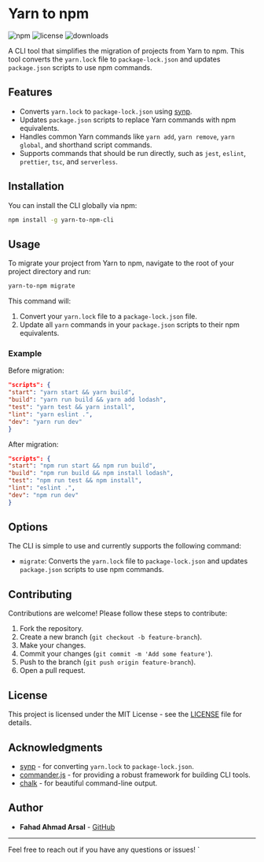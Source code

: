 # Yarn to npm

![npm](https://img.shields.io/npm/v/yarn-to-npm-cli)
![license](https://img.shields.io/npm/l/yarn-to-npm-cli)
![downloads](https://img.shields.io/npm/dw/yarn-to-npm-cli)

A CLI tool that simplifies the migration of projects from Yarn to npm. This tool converts the `yarn.lock` file to `package-lock.json` and updates `package.json` scripts to use npm commands.

## Features

- Converts `yarn.lock` to `package-lock.json` using [synp](https://www.npmjs.com/package/synp).
- Updates `package.json` scripts to replace Yarn commands with npm equivalents.
- Handles common Yarn commands like `yarn add`, `yarn remove`, `yarn global`, and shorthand script commands.
- Supports commands that should be run directly, such as `jest`, `eslint`, `prettier`, `tsc`, and `serverless`.

## Installation

You can install the CLI globally via npm:

```bash
npm install -g yarn-to-npm-cli
```

## Usage

To migrate your project from Yarn to npm, navigate to the root of your project directory and run:

```bash
yarn-to-npm migrate
```

This command will:

1. Convert your `yarn.lock` file to a `package-lock.json` file.
2. Update all `yarn` commands in your `package.json` scripts to their npm equivalents.

### Example

Before migration:

```json
"scripts": {
"start": "yarn start && yarn build",
"build": "yarn run build && yarn add lodash",
"test": "yarn test && yarn install",
"lint": "yarn eslint .",
"dev": "yarn run dev"
}
```

After migration:

```json
"scripts": {
"start": "npm run start && npm run build",
"build": "npm run build && npm install lodash",
"test": "npm run test && npm install",
"lint": "eslint .",
"dev": "npm run dev"
}
```

## Options

The CLI is simple to use and currently supports the following command:

- `migrate`: Converts the `yarn.lock` file to `package-lock.json` and updates `package.json` scripts to use npm commands.

## Contributing

Contributions are welcome! Please follow these steps to contribute:

1. Fork the repository.
2. Create a new branch (`git checkout -b feature-branch`).
3. Make your changes.
4. Commit your changes (`git commit -m 'Add some feature'`).
5. Push to the branch (`git push origin feature-branch`).
6. Open a pull request.

## License

This project is licensed under the MIT License - see the [LICENSE](LICENSE) file for details.

## Acknowledgments

- [synp](https://github.com/imsnif/synp) - for converting `yarn.lock` to `package-lock.json`.
- [commander.js](https://github.com/tj/commander.js/) - for providing a robust framework for building CLI tools.
- [chalk](https://github.com/chalk/chalk) - for beautiful command-line output.

## Author

- **Fahad Ahmad Arsal** - [GitHub](https://github.com/faarsal)

---

Feel free to reach out if you have any questions or issues!
`
